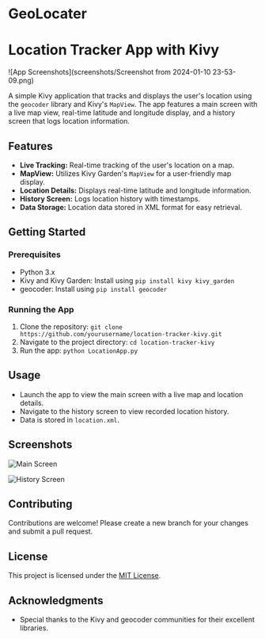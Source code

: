 # GeoLocater
# Location Tracker App with Kivy

![App Screenshots](screenshots/Screenshot from 2024-01-10 23-53-09.png)

A simple Kivy application that tracks and displays the user's location using the `geocoder` library and Kivy's `MapView`. The app features a main screen with a live map view, real-time latitude and longitude display, and a history screen that logs location information.

## Features

- **Live Tracking:** Real-time tracking of the user's location on a map.
- **MapView:** Utilizes Kivy Garden's `MapView` for a user-friendly map display.
- **Location Details:** Displays real-time latitude and longitude information.
- **History Screen:** Logs location history with timestamps.
- **Data Storage:** Location data stored in XML format for easy retrieval.

## Getting Started

### Prerequisites

- Python 3.x
- Kivy and Kivy Garden: Install using `pip install kivy kivy_garden`
- geocoder: Install using `pip install geocoder`

### Running the App

1. Clone the repository: `git clone https://github.com/yourusername/location-tracker-kivy.git`
2. Navigate to the project directory: `cd location-tracker-kivy`
3. Run the app: `python LocationApp.py`

## Usage

- Launch the app to view the main screen with a live map and location details.
- Navigate to the history screen to view recorded location history.
- Data is stored in `location.xml`.

## Screenshots

![Main Screen](screenshots/main_screen.png)

![History Screen](screenshots/history_screen.png)

## Contributing

Contributions are welcome! Please create a new branch for your changes and submit a pull request.

## License

This project is licensed under the [MIT License](LICENSE).

## Acknowledgments

- Special thanks to the Kivy and geocoder communities for their excellent libraries.

